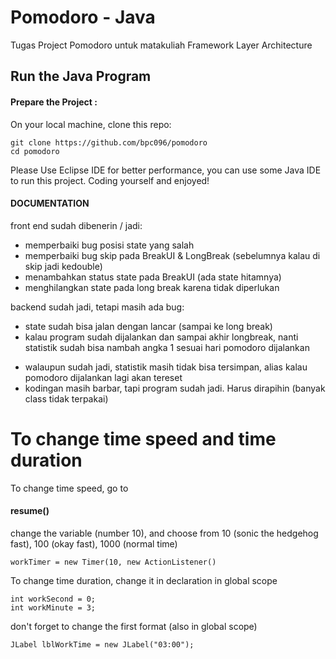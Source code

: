 # Pomodoro - Java
Tugas Project Pomodoro untuk matakuliah Framework Layer Architecture

## Run the Java Program

#### Prepare the Project :
On your local machine, clone this repo:

```
git clone https://github.com/bpc096/pomodoro
cd pomodoro
```

Please Use Eclipse IDE for better performance, you can use some Java IDE to run this project.
Coding yourself and enjoyed!

#### DOCUMENTATION
front end sudah dibenerin / jadi:
+ memperbaiki bug posisi state yang salah
+ memperbaiki bug skip pada BreakUI & LongBreak (sebelumnya kalau di skip jadi kedouble)
+ menambahkan status state pada BreakUI (ada state hitamnya)
+ menghilangkan state pada long break karena tidak diperlukan

backend sudah jadi, tetapi masih ada bug:
+ state sudah bisa jalan dengan lancar (sampai ke long break)
+ kalau program sudah dijalankan dan sampai akhir longbreak, nanti statistik sudah bisa nambah angka 1 sesuai hari pomodoro dijalankan
- walaupun sudah jadi, statistik masih tidak bisa tersimpan, alias kalau pomodoro dijalankan lagi akan tereset
- kodingan masih barbar, tapi program sudah jadi. Harus dirapihin (banyak class tidak terpakai)

# To change time speed and time duration


To change time speed, go to
#### resume()

change the variable (number 10), and choose from 10 (sonic the hedgehog fast), 100 (okay fast), 1000 (normal time)

```
workTimer = new Timer(10, new ActionListener()
```

To change time duration, change it in declaration in global scope

```
int workSecond = 0;
int workMinute = 3;
```

don't forget to change the first format (also in global scope)

```
JLabel lblWorkTime = new JLabel("03:00");
```
